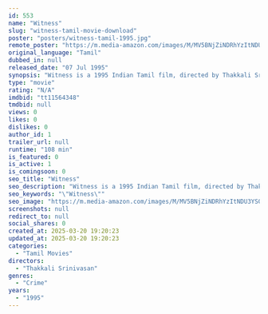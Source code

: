 ```yaml
---
id: 553
name: "Witness"
slug: "witness-tamil-movie-download"
poster: "posters/witness-tamil-1995.jpg"
remote_poster: "https://m.media-amazon.com/images/M/MV5BNjZiNDRhYzItNDU3YS00MGMzLWE5NmUtZmQxY2ZhYTZhZTIwXkEyXkFqcGdeQXVyNTM3MDMyMDQ@._V1_SX300.jpg"
original_language: "Tamil"
dubbed_in: null
released_date: "07 Jul 1995"
synopsis: "Witness is a 1995 Indian Tamil film, directed by Thakkali Srinivasan and Produced by T. G. F. Media Systems LTD. The film stars Nizhalgal Ravi, Gautami, Raghuvaran and Aamani in lead roles...."
type: "movie"
rating: "N/A"
imdbid: "tt11564348"
tmdbid: null
views: 0
likes: 0
dislikes: 0
author_id: 1
trailer_url: null
runtime: "108 min"
is_featured: 0
is_active: 1
is_comingsoon: 0
seo_title: "Witness"
seo_description: "Witness is a 1995 Indian Tamil film, directed by Thakkali Srinivasan and Produced by T. G. F. Media Systems LTD. The film stars Nizhalgal Ravi, Gautami, Raghuvaran and Aamani in lead roles...."
seo_keywords: "\"Witness\""
seo_image: "https://m.media-amazon.com/images/M/MV5BNjZiNDRhYzItNDU3YS00MGMzLWE5NmUtZmQxY2ZhYTZhZTIwXkEyXkFqcGdeQXVyNTM3MDMyMDQ@._V1_SX300.jpg"
screenshots: null
redirect_to: null
social_shares: 0
created_at: 2025-03-20 19:20:23
updated_at: 2025-03-20 19:20:23
categories:
  - "Tamil Movies"
directors:
  - "Thakkali Srinivasan"
genres:
  - "Crime"
years:
  - "1995"
---
```

